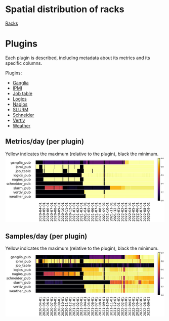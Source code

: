 # Spatial distribution of racks
 [Racks](racks_spatial_distribution.md)
# Plugins
Each plugin is described, including metadata about its metrics and its specific columns.

Plugins:
- [Ganglia](plugins/ganglia.md)
- [IPMI](plugins/ipmi.md)
- [Job table](plugins/job_table.md)
- [Logics](plugins/logics.md)
- [Nagios](plugins/nagios.md)
- [SLURM](plugins/slurm.md)
- [Schneider](plugins/schneider.md)
- [Vertiv](plugins/vertiv.md)
- [Weather](plugins/weather.md)


## Metrics/day (per plugin)
Yellow indicates the maximum (relative to the plugin), black the minimum.
![image](images/metrics_per_day.jpg)
## Samples/day (per plugin)
Yellow indicates the maximum (relative to the plugin), black the minimum.
![image](images/samples_per_day.jpg)